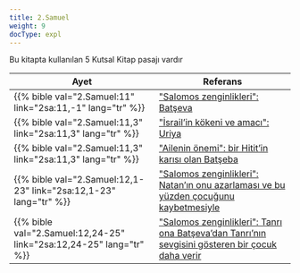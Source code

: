 ```yaml
---
title: 2.Samuel
weight: 9
docType: expl
---
```


Bu kitapta kullanılan 5 Kutsal Kitap pasajı vardır

| Ayet | Referans |
|-------|-----------|
| {{% bible val="2.Samuel:11" link="2sa:11,-1" lang="tr" %}} | ["Salomos zenginlikleri": Batşeva](/expl/content/beasts/666-the-number-of-the-beast#d311) |
| {{% bible val="2.Samuel:11,3" link="2sa:11,3" lang="tr" %}} | ["İsrail’in kökeni ve amacı": Uriya](/appl/background/israel/#ce07) |
| {{% bible val="2.Samuel:11,3" link="2sa:11,3" lang="tr" %}} | ["Ailenin önemi": bir Hitit’in karısı olan Batşeba](/expl/background/israel/the-role-of-family-in-the-bible#524d) |
| {{% bible val="2.Samuel:12,1-23" link="2sa:12,1-23" lang="tr" %}} | ["Salomos zenginlikleri": Natan’ın onu azarlaması ve bu yüzden çocuğunu kaybetmesiyle](/expl/content/beasts/666-the-number-of-the-beast#d311) |
| {{% bible val="2.Samuel:12,24-25" link="2sa:12,24-25" lang="tr" %}} | ["Salomos zenginlikleri": Tanrı ona Batşeva’dan Tanrı’nın sevgisini gösteren bir çocuk daha verir](/expl/content/beasts/666-the-number-of-the-beast#d311) |
